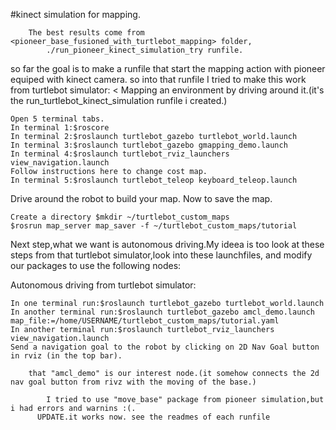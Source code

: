 #kinect simulation for mapping.

        The best results come from <pioneer_base_fusioned_with_turtlebot_mapping> folder, 
            ./run_pioneer_kinect_simulation_try runfile.
            
           
so far the goal is to make a runfile that start the mapping action with pioneer equiped with kinect camera.
so into that runfile I tried to make this work from turtlebot simulator:
< Mapping an environment by driving around it.(it's the run_turtlebot_kinect_simulation runfile i created.)

    Open 5 terminal tabs.
    In terminal 1:$roscore
    In terminal 2:$roslaunch turtlebot_gazebo turtlebot_world.launch
    In terminal 3:$roslaunch turtlebot_gazebo gmapping_demo.launch
    In terminal 4:$roslaunch turtlebot_rviz_launchers view_navigation.launch
    Follow instructions here to change cost map.
    In terminal 5:$roslaunch turtlebot_teleop keyboard_teleop.launch
Drive around the robot to build your map. Now to save the map.

    Create a directory $mkdir ~/turtlebot_custom_maps
    $rosrun map_server map_saver -f ~/turtlebot_custom_maps/tutorial
>

Next step,what we want is autonomous driving.My ideea is too look at these steps from that turtlebot simulator,look into these launchfiles, and modify our packages to use the following nodes:

 Autonomous driving from turtlebot simulator:

    In one terminal run:$roslaunch turtlebot_gazebo turtlebot_world.launch
    In another terminal run:$roslaunch turtlebot_gazebo amcl_demo.launch map_file:=/home/USERNAME/turtlebot_custom_maps/tutorial.yaml
    In another terminal run:$roslaunch turtlebot_rviz_launchers view_navigation.launch
    Send a navigation goal to the robot by clicking on 2D Nav Goal button in rviz (in the top bar).
		
		that "amcl_demo" is our interest node.(it somehow connects the 2d nav goal button from rivz with the moving of the base.)
		
			I tried to use "move_base" package from pioneer simulation,but i had errors and warnins :(.
          UPDATE.it works now. see the readmes of each runfile


            
